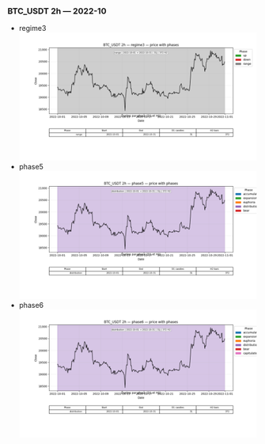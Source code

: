 ### BTC_USDT 2h — 2022-10

- regime3
![BTC_USDT_2h_regime3_2022-10_phase_price.png](outputs/fourier/phase_monthly/BTC_USDT/2h/2022/2022-10/BTC_USDT_2h_regime3_2022-10_phase_price.png)
- phase5
![BTC_USDT_2h_phase5_2022-10_phase_price.png](outputs/fourier/phase_monthly/BTC_USDT/2h/2022/2022-10/BTC_USDT_2h_phase5_2022-10_phase_price.png)
- phase6
![BTC_USDT_2h_phase6_2022-10_phase_price.png](outputs/fourier/phase_monthly/BTC_USDT/2h/2022/2022-10/BTC_USDT_2h_phase6_2022-10_phase_price.png)